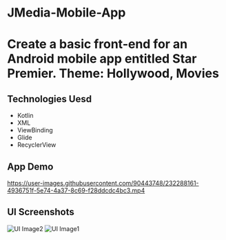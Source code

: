 # JMedia-Mobile-App

# Create a basic front-end for an Android mobile app entitled Star Premier. Theme: Hollywood, Movies

## Technologies Uesd 
- Kotlin
- XML
- ViewBinding
- Glide
- RecyclerView

## App Demo
https://user-images.githubusercontent.com/90443748/232288161-4936751f-5e74-4a37-8c69-f28ddcdc4bc3.mp4

## UI Screenshots
![UI Image2](https://user-images.githubusercontent.com/90443748/232288110-eb727c30-f0e0-428f-aa19-23b5a9e40bf8.jpg) 
![UI Image1](https://user-images.githubusercontent.com/90443748/232288106-7c6ab0a5-0a06-4194-b1f3-63d80dc927d4.jpg)


